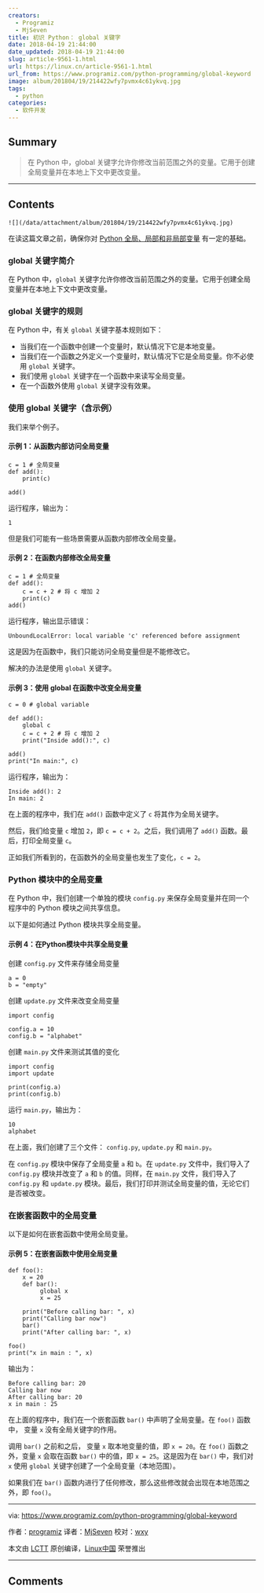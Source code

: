 ```yaml
---
creators:
  - Programiz
  - MjSeven
title: 初识 Python： global 关键字
date: 2018-04-19 21:44:00
date_updated: 2018-04-19 21:44:00
slug: article-9561-1.html
url: https://linux.cn/article-9561-1.html
url_from: https://www.programiz.com/python-programming/global-keyword
image: album/201804/19/214422wfy7pvmx4c61ykvq.jpg
tags:
  - python
categories:
  - 软件开发
---
```


## Summary

> 在 Python 中，global 关键字允许你修改当前范围之外的变量。它用于创建全局变量并在本地上下文中更改变量。

***

<!-- more -->

## Contents

`![](/data/attachment/album/201804/19/214422wfy7pvmx4c61ykvq.jpg)`

在读这篇文章之前，确保你对 [Python 全局、局部和非局部变量](https://www.programiz.com/python-programming/global-local-nonlocal-variables) 有一定的基础。

### global 关键字简介

在 Python 中，`global` 关键字允许你修改当前范围之外的变量。它用于创建全局变量并在本地上下文中更改变量。

### global 关键字的规则

在 Python 中，有关 `global` 关键字基本规则如下：

* 当我们在一个函数中创建一个变量时，默认情况下它是本地变量。
* 当我们在一个函数之外定义一个变量时，默认情况下它是全局变量。你不必使用 `global` 关键字。
* 我们使用 `global` 关键字在一个函数中来读写全局变量。
* 在一个函数外使用 `global` 关键字没有效果。

### 使用 global 关键字（含示例）

我们来举个例子。

#### 示例 1：从函数内部访问全局变量

```shell
c = 1 # 全局变量
def add():
    print(c)

add()
```

运行程序，输出为：

```shell
1
```

但是我们可能有一些场景需要从函数内部修改全局变量。

#### 示例 2：在函数内部修改全局变量

```shell
c = 1 # 全局变量
def add():
    c = c + 2 # 将 c 增加 2
    print(c)
add()
```

运行程序，输出显示错误：

```shell
UnboundLocalError: local variable 'c' referenced before assignment
```

这是因为在函数中，我们只能访问全局变量但是不能修改它。

解决的办法是使用 `global` 关键字。

#### 示例 3：使用 global 在函数中改变全局变量

```shell
c = 0 # global variable

def add():
    global c
    c = c + 2 # 将 c 增加 2
    print("Inside add():", c)

add()
print("In main:", c)
```

运行程序，输出为：

```shell
Inside add(): 2
In main: 2
```

在上面的程序中，我们在 `add()` 函数中定义了 `c` 将其作为全局关键字。

然后，我们给变量 `c` 增加 `2`，即 `c = c + 2`。之后，我们调用了 `add()` 函数。最后，打印全局变量 `c`。

正如我们所看到的，在函数外的全局变量也发生了变化，`c = 2`。

### Python 模块中的全局变量

在 Python 中，我们创建一个单独的模块 `config.py` 来保存全局变量并在同一个程序中的 Python 模块之间共享信息。

以下是如何通过 Python 模块共享全局变量。

#### 示例 4：在Python模块中共享全局变量

创建 `config.py` 文件来存储全局变量

```shell
a = 0
b = "empty"
```

创建 `update.py` 文件来改变全局变量

```shell
import config

config.a = 10
config.b = "alphabet"
```

创建 `main.py` 文件来测试其值的变化

```shell
import config
import update

print(config.a)
print(config.b)
```

运行 `main.py`，输出为：

```shell
10
alphabet
```

在上面，我们创建了三个文件： `config.py`, `update.py` 和 `main.py`。

在 `config.py` 模块中保存了全局变量 `a` 和 `b`。在 `update.py` 文件中，我们导入了 `config.py` 模块并改变了 `a` 和 `b` 的值。同样，在 `main.py` 文件，我们导入了 `config.py` 和 `update.py` 模块。最后，我们打印并测试全局变量的值，无论它们是否被改变。

### 在嵌套函数中的全局变量

以下是如何在嵌套函数中使用全局变量。

#### 示例 5：在嵌套函数中使用全局变量

```shell
def foo():
    x = 20
    def bar():
         global x
         x = 25

    print("Before calling bar: ", x)
    print("Calling bar now")
    bar()
    print("After calling bar: ", x)

foo()
print("x in main : ", x)
```

输出为：

```shell
Before calling bar: 20
Calling bar now
After calling bar: 20
x in main : 25
```

在上面的程序中，我们在一个嵌套函数 `bar()` 中声明了全局变量。在 `foo()` 函数中， 变量 `x` 没有全局关键字的作用。

调用 `bar()` 之前和之后， 变量 `x` 取本地变量的值，即 `x = 20`。在 `foo()` 函数之外，变量 `x` 会取在函数 `bar()` 中的值，即 `x = 25`。这是因为在 `bar()` 中，我们对 `x` 使用 `global` 关键字创建了一个全局变量（本地范围）。

如果我们在 `bar()` 函数内进行了任何修改，那么这些修改就会出现在本地范围之外，即 `foo()`。

---

via: <https://www.programiz.com/python-programming/global-keyword>

作者：[programiz](https://www.programiz.com) 译者：[MjSeven](https://github.com/MjSeven) 校对：[wxy](https://github.com/wxy)

本文由 [LCTT](https://github.com/LCTT/TranslateProject) 原创编译，[Linux中国](https://linux.cn/) 荣誉推出

***

## Comments
